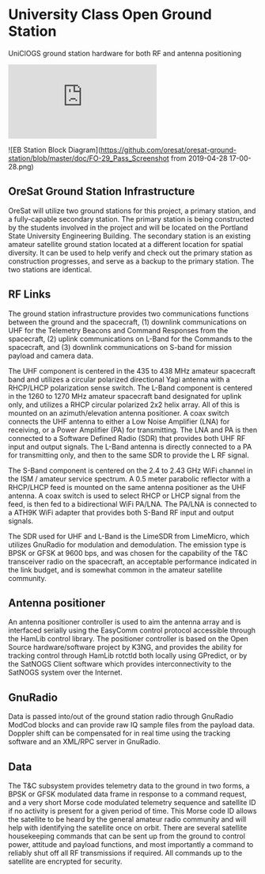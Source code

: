 # University Class Open Ground Station
UniClOGS ground station hardware for both RF and antenna positioning

![EB Station Block Diagram](https://github.com/oresat/oresat-ground-station/blob/master/doc/GS_3_7.pdf)

![EB Station Block Diagram](https://github.com/oresat/oresat-ground-station/blob/master/doc/FO-29_Pass_Screenshot from 2019-04-28 17-00-28.png)


## OreSat Ground Station Infrastructure

OreSat will utilize two ground stations for this project, a primary station, and a fully-capable secondary station. The primary station is being constructed by the students involved in the project and will be located on the Portland State University Engineering Building. The secondary station is an existing amateur satellite ground station located at a different location for spatial diversity. It can be used to help verify and check out the primary station as construction progresses, and serve as a backup to the primary station. The two stations are identical.

## RF Links

The ground station infrastructure provides two communications functions between the ground and the spacecraft, (1) downlink communications on UHF for the Telemetry Beacons and Command Responses from the spacecraft, (2) uplink communications on L-Band for the Commands to the spacecraft, and (3) downlink communications on S-band for mission payload and camera data.

The UHF component is centered in the 435 to 438 MHz amateur spacecraft band and utilizes a circular polarized directional Yagi antenna with a RHCP/LHCP polarization sense switch. The L-Band component is centered in the 1260 to 1270 MHz amateur spacecraft band designated for uplink only, and utilizes a RHCP circular polarized 2x2 helix array. All of this is mounted on an azimuth/elevation antenna positioner. A coax switch connects the UHF antenna to either a Low Noise Amplifier (LNA) for receiving, or a Power Amplifier (PA) for transmitting. The LNA and PA is then connected to a Software Defined Radio (SDR) that provides both UHF RF input and output signals. The L-Band antenna is directly connected to a PA for transmitting only, and then to the same SDR to provide the L RF signal.

The S-Band component is centered on the 2.4 to 2.43 GHz WiFi channel in the ISM / amateur service spectrum. A 0.5 meter parabolic reflector with a RHCP/LHCP feed is mounted on the same antenna positioner as the UHF antenna. A coax switch is used to select RHCP or LHCP signal from the feed, is then fed to a bidirectional WiFi PA/LNA. The PA/LNA is connected to a ATH9K WiFi adapter that provides both S-Band RF input and output signals.

The SDR used for UHF and L-Band is the LimeSDR from LimeMicro, which utilizes GnuRadio for modulation and demodulation. The emission type is BPSK or GFSK at 9600 bps, and was chosen for the capability of the T&C transceiver radio on the spacecraft, an acceptable performance indicated in the link budget, and is somewhat common in the amateur satellite community.

## Antenna positioner

An antenna positioner controller is used to aim the antenna array and is interfaced serially using the EasyComm control protocol accessible through the HamLib control library. The positioner controller is based on the Open Source hardware/software project by K3NG, and provides the ability for tracking control through HamLib rotctld both locally using GPredict, or by the SatNOGS Client software which provides interconnectivity to the SatNOGS system over the Internet.

## GnuRadio 

Data is passed into/out of the ground station radio through GnuRadio ModCod blocks and can provide raw IQ sample files from the payload data. Doppler shift can be compensated for in real time using the tracking software and an XML/RPC server in GnuRadio.

## Data

The T&C subsystem provides telemetry data to the ground in two forms, a BPSK or GFSK modulated data frame in response to a command request, and a very short Morse code modulated telemetry sequence and satellite ID if no activity is present for a given period of time. This Morse code ID allows the satellite to be heard by the general amateur radio community and will help with identifying the satellite once on orbit. There are several satellite housekeeping commands that can be sent up from the ground to control power, attitude and payload functions, and most importantly a command to reliably shut off all RF transmissions if required. All commands up to the satellite are encrypted for security.


